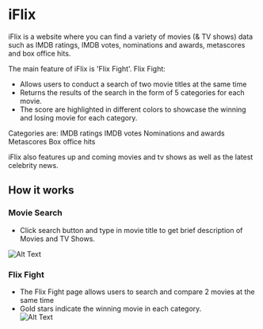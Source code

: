 # iFlix 

iFlix is a website where you can find a variety of movies (& TV shows) data such as IMDB ratings, IMDB votes, nominations and awards, metascores and box office hits.

The main feature of iFlix is 'Flix Fight'. 
Flix Fight:
- Allows users to conduct a search of two movie titles at the same time
- Returns the results of the search in the form of 5 categories for each movie.
- The score are highlighted in different colors to showcase the winning and losing movie for each category.

Categories are: 
 IMDB ratings
 IMDB votes
 Nominations and awards
 Metascores 
 Box office hits

iFlix also features up and coming movies and tv shows as well as the latest celebrity news.


## How it works

### Movie Search

- Click search button and type in movie title to get brief description of Movies and TV Shows. 

![Alt Text](https://i.imgur.com/uw113BL.gif)

### Flix Fight
- The Flix Fight page allows users to search and compare 2 movies at the same time 
- Gold stars indicate the winning movie in each category.   
![Alt Text]([img]https://i.imgur.com/HzoHkgQ.gif[/img])
